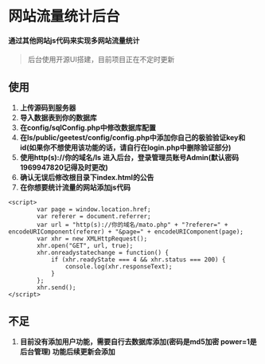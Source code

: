 # 网站流量统计后台
#### 通过其他网站js代码来实现多网站流量统计

>后台使用开源UI搭建，目前项目正在不定时更新

## 使用
1. **上传源码到服务器**
2. **导入数据表到你的数据库**
3. **在config/sqlConfig.php中修改数据库配置**
4. **在ls/public/geetest/config/config.php中添加你自己的极验验证key和id(如果你不想使用该功能的话，请自行在login.php中删除验证部分)**
5. **使用http(s)://你的域名/ls 进入后台，登录管理员账号Admin(默认密码1969947820记得及时更改)**
6. **确认无误后修改根目录下index.html的公告**
7. **在你想要统计流量的网站添加js代码**
   
```
<script>
        var page = window.location.href;
        var referer = document.referrer;
        var url = "http(s)://你的域名/mato.php" + "?referer=" + encodeURIComponent(referer) + "&page=" + encodeURIComponent(page);
        var xhr = new XMLHttpRequest();
        xhr.open("GET", url, true);
        xhr.onreadystatechange = function() {
            if (xhr.readyState === 4 && xhr.status === 200) {
                console.log(xhr.responseText);
            }
        };
        xhr.send();
</script>
``` 

## 不足
1. **目前没有添加用户功能，需要自行去数据库添加(密码是md5加密 power=1是后台管理) 功能后续更新会添加**
